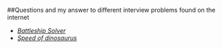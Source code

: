 ##Questions and my answer to different interview problems found on the internet

- [_Battleship Solver_](interviews/battleship_solver.py)
- [_Speed of dinosaurus_](interviews/speed_of_dinosaurus.py)

